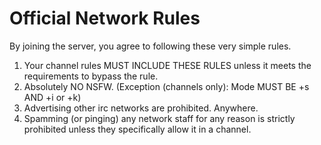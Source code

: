# Official Network Rules

By joining the server, you agree to following these very simple rules.

1) Your channel rules MUST INCLUDE THESE RULES unless it meets the requirements to bypass the rule.
2) Absolutely NO NSFW. (Exception (channels only): Mode MUST BE +s AND +i or +k)
3) Advertising other irc networks are prohibited. Anywhere. 
4) Spamming (or pinging) any network staff for any reason is strictly prohibited unless they specifically allow it in a channel.
